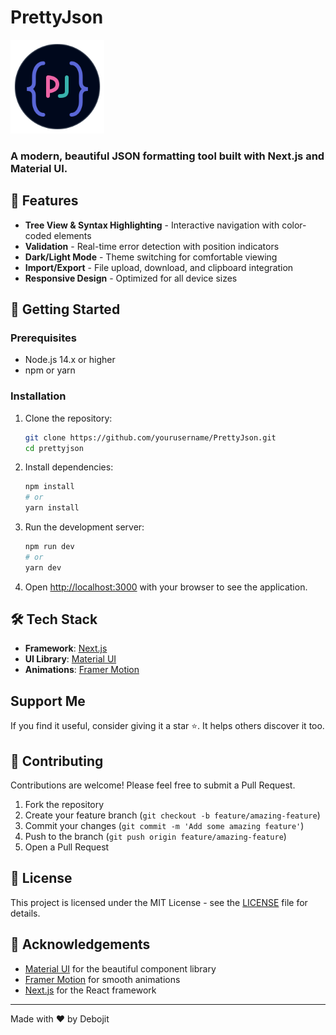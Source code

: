 # PrettyJson

<img src="public/icon.svg" alt="PrettyJson Logo" width="150" height="150">

### A modern, beautiful JSON formatting tool built with Next.js and Material UI.

## 🌟 Features

- **Tree View & Syntax Highlighting** - Interactive navigation with color-coded elements
- **Validation** - Real-time error detection with position indicators
- **Dark/Light Mode** - Theme switching for comfortable viewing
- **Import/Export** - File upload, download, and clipboard integration
- **Responsive Design** - Optimized for all device sizes

## 🚀 Getting Started

### Prerequisites

- Node.js 14.x or higher
- npm or yarn

### Installation

1. Clone the repository:

   ```bash
   git clone https://github.com/yourusername/PrettyJson.git
   cd prettyjson
   ```

2. Install dependencies:

   ```bash
   npm install
   # or
   yarn install
   ```

3. Run the development server:

   ```bash
   npm run dev
   # or
   yarn dev
   ```

4. Open [http://localhost:3000](http://localhost:3000) with your browser to see the application.

## 🛠️ Tech Stack

- **Framework**: [Next.js](https://nextjs.org/)
- **UI Library**: [Material UI](https://mui.com/)
- **Animations**: [Framer Motion](https://www.framer.com/motion/)

## Support Me

If you find it useful, consider giving it a star ⭐. It helps others discover it too.

## 🤝 Contributing

Contributions are welcome! Please feel free to submit a Pull Request.

1. Fork the repository
2. Create your feature branch (`git checkout -b feature/amazing-feature`)
3. Commit your changes (`git commit -m 'Add some amazing feature'`)
4. Push to the branch (`git push origin feature/amazing-feature`)
5. Open a Pull Request

## 📝 License

This project is licensed under the MIT License - see the [LICENSE](LICENSE.md) file for details.

## 🙏 Acknowledgements

- [Material UI](https://mui.com/) for the beautiful component library
- [Framer Motion](https://www.framer.com/motion/) for smooth animations
- [Next.js](https://nextjs.org/) for the React framework

---

Made with ❤️ by Debojit
